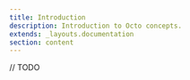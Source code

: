```yaml
---
title: Introduction
description: Introduction to Octo concepts.
extends: _layouts.documentation
section: content
---
```


// TODO